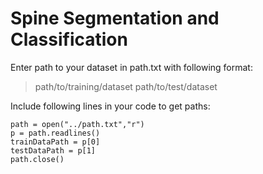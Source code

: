# Spine Segmentation and Classification
 Enter path to your dataset in path.txt with following format:
> path/to/training/dataset
> path/to/test/dataset

 Include following lines in your code to get paths:
```
path = open("../path.txt","r")
p = path.readlines()
trainDataPath = p[0]
testDataPath = p[1]
path.close()
```